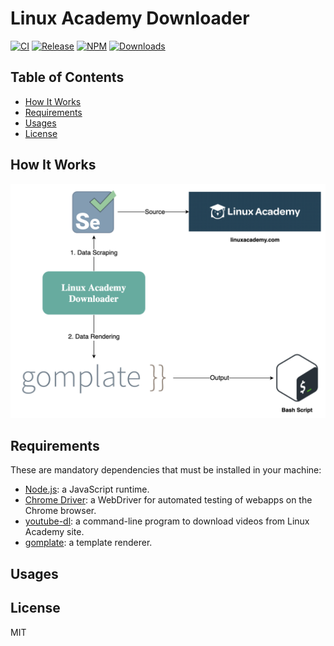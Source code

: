 # Linux Academy Downloader

[![CI](https://github.com/hieuvp/linux-academy-downloader/workflows/CI/badge.svg?branch=master)](https://github.com/hieuvp/linux-academy-downloader/actions?query=workflow%3ACI+branch%3Amaster)
[![Release](https://github.com/hieuvp/linux-academy-downloader/workflows/release/badge.svg)](https://github.com/hieuvp/linux-academy-downloader/actions?query=workflow%3Arelease)
[![NPM](https://img.shields.io/npm/v/linux-academy-downloader.svg)](https://www.npmjs.com/package/linux-academy-downloader)
[![Downloads](https://img.shields.io/npm/dm/linux-academy-downloader.svg)](https://www.npmjs.com/package/linux-academy-downloader)

## Table of Contents

<!-- START doctoc generated TOC please keep comment here to allow auto update -->
<!-- DON'T EDIT THIS SECTION, INSTEAD RE-RUN doctoc TO UPDATE -->

- [How It Works](#how-it-works)
- [Requirements](#requirements)
- [Usages](#usages)
- [License](#license)

<!-- END doctoc generated TOC please keep comment here to allow auto update -->

## How It Works

<div align="center"><img src="assets/linux-academy-downloader.png" width="800"></div>

## Requirements

These are mandatory dependencies that must be installed in your machine:

- [Node.js](https://nodejs.org/en/):
  a JavaScript runtime.
- [Chrome Driver](https://github.com/giggio/node-chromedriver):
  a WebDriver for automated testing of webapps on the Chrome browser.
- [youtube-dl](https://github.com/ytdl-org/youtube-dl):
  a command-line program to download videos from Linux Academy site.
- [gomplate](https://github.com/hairyhenderson/gomplate):
  a template renderer.

## Usages

## License

MIT
